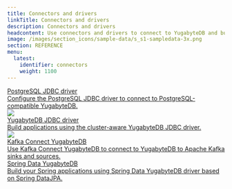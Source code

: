 ```yaml
---
title: Connectors and drivers
linkTitle: Connectors and drivers
description: Connectors and drivers
headcontent: Use connectors and drivers to connect to YugabyteDB and build applications.
image: /images/section_icons/sample-data/s_s1-sampledata-3x.png
section: REFERENCE
menu:
  latest:
    identifier: connectors
    weight: 1100
---
```


<div class="row">

   <div class="col-12 col-md-6 col-lg-12 col-xl-6">
    <a class="section-link icon-offset" href="postgresql-jdbc-driver/">
      <div class="head">
        <img class="icon-postgres" aria-hidden="true" />
        <div class="title">PostgreSQL JDBC driver</div>
      </div>
      <div class="body">
        Configure the PostgreSQL JDBC driver to connect to PostgreSQL-compatible YugabyteDB.
      </div>
    </a>
  </div>

   <div class="col-12 col-md-6 col-lg-12 col-xl-6">
    <a class="section-link icon-offset" href="yugabytedb-jdbc-driver/">
      <div class="head">
        <img class="icon" src="/images/section_icons/reference/connectors/yb.png" aria-hidden="true" />
        <div class="title">YugabyteDB JDBC driver</div>
      </div>
      <div class="body">
        Build applications using the cluster-aware YugabyteDB JDBC driver.
      </div>
    </a>
  </div>

  <div class="col-12 col-md-6 col-lg-12 col-xl-6">
   <a class="section-link icon-offset" href="kafka-connect-yugabytedb/">
     <div class="head">
       <img class="icon" src="/images/section_icons/reference/connectors/apache-kafka.png"aria-hidden="true" />
       <div class="title">Kafka Connect YugabyteDB</div>
     </div>
     <div class="body">
       Use Kafka Connect YugabyteDB to connect to YugabyteDB to Apache Kafka sinks and sources.
     </div>
   </a>
  </div>

  <div class="col-12 col-md-6 col-lg-12 col-xl-6">
   <a class="section-link icon-offset" href="spring-data-yugabytedb/">
     <div class="head">
       <img class="icon-spring" style="color:green" aria-hidden="true" />
       <div class="title">Spring Data YugabyteDB</div>
     </div>
     <div class="body">
       Build your Spring applications using Spring Data YugabyteDB driver based on Spring DataJPA.
     </div>
   </a>
  </div>

</div>
